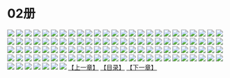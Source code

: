 # 02册
![](https://mao.mhtupian.com/uploads/img/7563/111231/1.jpg)
![](https://mao.mhtupian.com/uploads/img/7563/111231/2.jpg)
![](https://mao.mhtupian.com/uploads/img/7563/111231/3.jpg)
![](https://mao.mhtupian.com/uploads/img/7563/111231/4.jpg)
![](https://mao.mhtupian.com/uploads/img/7563/111231/5.jpg)
![](https://mao.mhtupian.com/uploads/img/7563/111231/6.jpg)
![](https://mao.mhtupian.com/uploads/img/7563/111231/7.jpg)
![](https://mao.mhtupian.com/uploads/img/7563/111231/8.jpg)
![](https://mao.mhtupian.com/uploads/img/7563/111231/9.jpg)
![](https://mao.mhtupian.com/uploads/img/7563/111231/10.jpg)
![](https://mao.mhtupian.com/uploads/img/7563/111231/11.jpg)
![](https://mao.mhtupian.com/uploads/img/7563/111231/12.jpg)
![](https://mao.mhtupian.com/uploads/img/7563/111231/13.jpg)
![](https://mao.mhtupian.com/uploads/img/7563/111231/14.jpg)
![](https://mao.mhtupian.com/uploads/img/7563/111231/15.jpg)
![](https://mao.mhtupian.com/uploads/img/7563/111231/16.jpg)
![](https://mao.mhtupian.com/uploads/img/7563/111231/17.jpg)
![](https://mao.mhtupian.com/uploads/img/7563/111231/18.jpg)
![](https://mao.mhtupian.com/uploads/img/7563/111231/19.jpg)
![](https://mao.mhtupian.com/uploads/img/7563/111231/20.jpg)
![](https://mao.mhtupian.com/uploads/img/7563/111231/21.jpg)
![](https://mao.mhtupian.com/uploads/img/7563/111231/22.jpg)
![](https://mao.mhtupian.com/uploads/img/7563/111231/23.jpg)
![](https://mao.mhtupian.com/uploads/img/7563/111231/24.jpg)
![](https://mao.mhtupian.com/uploads/img/7563/111231/25.jpg)
![](https://mao.mhtupian.com/uploads/img/7563/111231/26.jpg)
![](https://mao.mhtupian.com/uploads/img/7563/111231/27.jpg)
![](https://mao.mhtupian.com/uploads/img/7563/111231/28.jpg)
![](https://mao.mhtupian.com/uploads/img/7563/111231/29.jpg)
![](https://mao.mhtupian.com/uploads/img/7563/111231/30.jpg)
![](https://mao.mhtupian.com/uploads/img/7563/111231/31.jpg)
![](https://mao.mhtupian.com/uploads/img/7563/111231/32.jpg)
![](https://mao.mhtupian.com/uploads/img/7563/111231/33.jpg)
![](https://mao.mhtupian.com/uploads/img/7563/111231/34.jpg)
![](https://mao.mhtupian.com/uploads/img/7563/111231/35.jpg)
![](https://mao.mhtupian.com/uploads/img/7563/111231/36.jpg)
![](https://mao.mhtupian.com/uploads/img/7563/111231/37.jpg)
![](https://mao.mhtupian.com/uploads/img/7563/111231/38.jpg)
![](https://mao.mhtupian.com/uploads/img/7563/111231/39.jpg)
![](https://mao.mhtupian.com/uploads/img/7563/111231/40.jpg)
![](https://mao.mhtupian.com/uploads/img/7563/111231/41.jpg)
![](https://mao.mhtupian.com/uploads/img/7563/111231/42.jpg)
![](https://mao.mhtupian.com/uploads/img/7563/111231/43.jpg)
![](https://mao.mhtupian.com/uploads/img/7563/111231/44.jpg)
![](https://mao.mhtupian.com/uploads/img/7563/111231/45.jpg)
![](https://mao.mhtupian.com/uploads/img/7563/111231/46.jpg)
![](https://mao.mhtupian.com/uploads/img/7563/111231/47.jpg)
![](https://mao.mhtupian.com/uploads/img/7563/111231/48.jpg)
![](https://mao.mhtupian.com/uploads/img/7563/111231/49.jpg)
![](https://mao.mhtupian.com/uploads/img/7563/111231/50.jpg)
![](https://mao.mhtupian.com/uploads/img/7563/111231/51.jpg)
![](https://mao.mhtupian.com/uploads/img/7563/111231/52.jpg)
![](https://mao.mhtupian.com/uploads/img/7563/111231/53.jpg)
![](https://mao.mhtupian.com/uploads/img/7563/111231/54.jpg)
![](https://mao.mhtupian.com/uploads/img/7563/111231/55.jpg)
![](https://mao.mhtupian.com/uploads/img/7563/111231/56.jpg)
![](https://mao.mhtupian.com/uploads/img/7563/111231/57.jpg)
![](https://mao.mhtupian.com/uploads/img/7563/111231/58.jpg)
![](https://mao.mhtupian.com/uploads/img/7563/111231/59.jpg)
![](https://mao.mhtupian.com/uploads/img/7563/111231/60.jpg)
![](https://mao.mhtupian.com/uploads/img/7563/111231/61.jpg)
![](https://mao.mhtupian.com/uploads/img/7563/111231/62.jpg)
![](https://mao.mhtupian.com/uploads/img/7563/111231/63.jpg)
![](https://mao.mhtupian.com/uploads/img/7563/111231/64.jpg)
![](https://mao.mhtupian.com/uploads/img/7563/111231/65.jpg)
![](https://mao.mhtupian.com/uploads/img/7563/111231/66.jpg)
![](https://mao.mhtupian.com/uploads/img/7563/111231/67.jpg)
![](https://mao.mhtupian.com/uploads/img/7563/111231/68.jpg)
![](https://mao.mhtupian.com/uploads/img/7563/111231/69.jpg)
![](https://mao.mhtupian.com/uploads/img/7563/111231/70.jpg)
![](https://mao.mhtupian.com/uploads/img/7563/111231/71.jpg)
![](https://mao.mhtupian.com/uploads/img/7563/111231/72.jpg)
![](https://mao.mhtupian.com/uploads/img/7563/111231/73.jpg)
![](https://mao.mhtupian.com/uploads/img/7563/111231/74.jpg)
![](https://mao.mhtupian.com/uploads/img/7563/111231/75.jpg)
![](https://mao.mhtupian.com/uploads/img/7563/111231/76.jpg)
![](https://mao.mhtupian.com/uploads/img/7563/111231/77.jpg)
![](https://mao.mhtupian.com/uploads/img/7563/111231/78.jpg)
![](https://mao.mhtupian.com/uploads/img/7563/111231/79.jpg)
![](https://mao.mhtupian.com/uploads/img/7563/111231/80.jpg)
![](https://mao.mhtupian.com/uploads/img/7563/111231/81.jpg)
![](https://mao.mhtupian.com/uploads/img/7563/111231/82.jpg)
![](https://mao.mhtupian.com/uploads/img/7563/111231/83.jpg)
![](https://mao.mhtupian.com/uploads/img/7563/111231/84.jpg)
![](https://mao.mhtupian.com/uploads/img/7563/111231/85.jpg)
![](https://mao.mhtupian.com/uploads/img/7563/111231/86.jpg)
![](https://mao.mhtupian.com/uploads/img/7563/111231/87.jpg)
![](https://mao.mhtupian.com/uploads/img/7563/111231/88.jpg)
![](https://mao.mhtupian.com/uploads/img/7563/111231/89.jpg)
![](https://mao.mhtupian.com/uploads/img/7563/111231/90.jpg)
![](https://mao.mhtupian.com/uploads/img/7563/111231/91.jpg)
![](https://mao.mhtupian.com/uploads/img/7563/111231/92.jpg)
![](https://mao.mhtupian.com/uploads/img/7563/111231/93.jpg)
![](https://mao.mhtupian.com/uploads/img/7563/111231/94.jpg)
![](https://mao.mhtupian.com/uploads/img/7563/111231/95.jpg)
![](https://mao.mhtupian.com/uploads/img/7563/111231/96.jpg)
![](https://mao.mhtupian.com/uploads/img/7563/111231/97.jpg)
![](https://mao.mhtupian.com/uploads/img/7563/111231/98.jpg)
![](https://mao.mhtupian.com/uploads/img/7563/111231/99.jpg)
![](https://mao.mhtupian.com/uploads/img/7563/111231/100.jpg)
![](https://mao.mhtupian.com/uploads/img/7563/111231/101.jpg)
![](https://mao.mhtupian.com/uploads/img/7563/111231/102.jpg)
![](https://mao.mhtupian.com/uploads/img/7563/111231/103.jpg)
![](https://mao.mhtupian.com/uploads/img/7563/111231/104.jpg)
![](https://mao.mhtupian.com/uploads/img/7563/111231/105.jpg)
![](https://mao.mhtupian.com/uploads/img/7563/111231/106.jpg)
![](https://mao.mhtupian.com/uploads/img/7563/111231/107.jpg)
[【上一章】](./179.md)
[【目录】](./README.md)
[【下一章】](./181.md)
